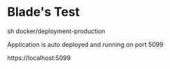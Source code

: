 # Blade's Test

sh docker/deployment-production

Application is auto deployed and running on port 5099

https://localhost:5099
